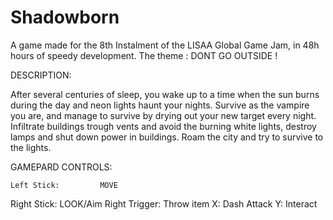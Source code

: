 # Shadowborn

A game made for the 8th Instalment of the LISAA Global Game Jam, in 48h hours of speedy development.
The theme : DONT GO OUTSIDE !
 
DESCRIPTION:

 After several centuries of sleep, you wake up to a time when the sun burns during the day and neon lights haunt your nights. 
 Survive as the vampire you are, and manage to survive by drying out your new target every night.
 Infiltrate buildings trough vents and avoid the burning white lights, destroy lamps and shut down power in buildings.
 Roam the city and try to survive to the lights.
 

GAMEPARD CONTROLS:

	Left Stick:		 	MOVE
 Right Stick:   LOOK/Aim
 Right Trigger:  Throw item
 X:  Dash Attack
 Y:  Interact
 
